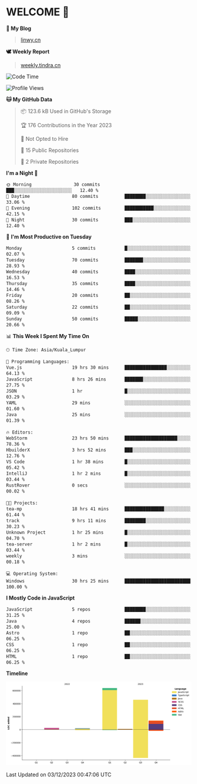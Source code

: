 # WELCOME 👋

**🐶 My Blog**
> [linwy.cn](linwy.cn)

**🕊️ Weekly Report**
> [weekly.tindra.cn](weekly.tindra.cn)
<!--START_SECTION:waka-->
![Code Time](http://img.shields.io/badge/Code%20Time-631%20hrs-blue)

![Profile Views](http://img.shields.io/badge/Profile%20Views-21-blue)

**🐱 My GitHub Data** 

> 📦 123.6 kB Used in GitHub's Storage 
 > 
> 🏆 176 Contributions in the Year 2023
 > 
> 🚫 Not Opted to Hire
 > 
> 📜 15 Public Repositories 
 > 
> 🔑 2 Private Repositories 
 > 
**I'm a Night 🦉** 

```text
🌞 Morning                30 commits          ███░░░░░░░░░░░░░░░░░░░░░░   12.40 % 
🌆 Daytime                80 commits          ████████░░░░░░░░░░░░░░░░░   33.06 % 
🌃 Evening                102 commits         ███████████░░░░░░░░░░░░░░   42.15 % 
🌙 Night                  30 commits          ███░░░░░░░░░░░░░░░░░░░░░░   12.40 % 
```
📅 **I'm Most Productive on Tuesday** 

```text
Monday                   5 commits           █░░░░░░░░░░░░░░░░░░░░░░░░   02.07 % 
Tuesday                  70 commits          ███████░░░░░░░░░░░░░░░░░░   28.93 % 
Wednesday                40 commits          ████░░░░░░░░░░░░░░░░░░░░░   16.53 % 
Thursday                 35 commits          ████░░░░░░░░░░░░░░░░░░░░░   14.46 % 
Friday                   20 commits          ██░░░░░░░░░░░░░░░░░░░░░░░   08.26 % 
Saturday                 22 commits          ██░░░░░░░░░░░░░░░░░░░░░░░   09.09 % 
Sunday                   50 commits          █████░░░░░░░░░░░░░░░░░░░░   20.66 % 
```


📊 **This Week I Spent My Time On** 

```text
🕑︎ Time Zone: Asia/Kuala_Lumpur

💬 Programming Languages: 
Vue.js                   19 hrs 30 mins      ████████████████░░░░░░░░░   64.13 % 
JavaScript               8 hrs 26 mins       ███████░░░░░░░░░░░░░░░░░░   27.75 % 
JSON                     1 hr                █░░░░░░░░░░░░░░░░░░░░░░░░   03.29 % 
YAML                     29 mins             ░░░░░░░░░░░░░░░░░░░░░░░░░   01.60 % 
Java                     25 mins             ░░░░░░░░░░░░░░░░░░░░░░░░░   01.39 % 

🔥 Editors: 
WebStorm                 23 hrs 50 mins      ████████████████████░░░░░   78.36 % 
HbuilderX                3 hrs 52 mins       ███░░░░░░░░░░░░░░░░░░░░░░   12.76 % 
VS Code                  1 hr 38 mins        █░░░░░░░░░░░░░░░░░░░░░░░░   05.42 % 
IntelliJ                 1 hr 2 mins         █░░░░░░░░░░░░░░░░░░░░░░░░   03.44 % 
RustRover                0 secs              ░░░░░░░░░░░░░░░░░░░░░░░░░   00.02 % 

🐱‍💻 Projects: 
tea-mp                   18 hrs 41 mins      ███████████████░░░░░░░░░░   61.44 % 
track                    9 hrs 11 mins       ████████░░░░░░░░░░░░░░░░░   30.23 % 
Unknown Project          1 hr 25 mins        █░░░░░░░░░░░░░░░░░░░░░░░░   04.70 % 
tea-server               1 hr 2 mins         █░░░░░░░░░░░░░░░░░░░░░░░░   03.44 % 
weekly                   3 mins              ░░░░░░░░░░░░░░░░░░░░░░░░░   00.18 % 

💻 Operating System: 
Windows                  30 hrs 25 mins      █████████████████████████   100.00 % 
```

**I Mostly Code in JavaScript** 

```text
JavaScript               5 repos             ████████░░░░░░░░░░░░░░░░░   31.25 % 
Java                     4 repos             ██████░░░░░░░░░░░░░░░░░░░   25.00 % 
Astro                    1 repo              ██░░░░░░░░░░░░░░░░░░░░░░░   06.25 % 
CSS                      1 repo              ██░░░░░░░░░░░░░░░░░░░░░░░   06.25 % 
HTML                     1 repo              ██░░░░░░░░░░░░░░░░░░░░░░░   06.25 % 
```



**Timeline**

![Lines of Code chart](https://raw.githubusercontent.com/rieraa/rieraa/main/assets/bar_graph.png)


 Last Updated on 03/12/2023 00:47:06 UTC
<!--END_SECTION:waka-->
